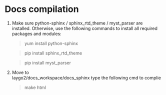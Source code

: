 
# Docs compilation

1. Make sure python-sphinx / sphinx_rtd_theme / myst_parser are installed.
   Otherwise, use the following commands to install all required packages and modules:
   > yum install python-sphinx
   
   > pip install sphinx_rtd_theme
   
   > pip install myst_parser
   
2. Move to   
   laygo2/docs_workspace/docs_sphinx
   type the following cmd to complie
   > make html


